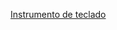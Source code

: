 
[Instrumento de teclado](https://github.com/jjksimp/2-trimestre/blob/main/INSTRUMENTO%20DE%20TECLADO.md)
